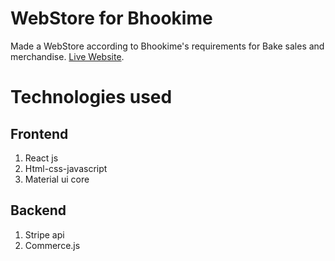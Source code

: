 # WebStore for Bhookime

Made a WebStore according to Bhookime's requirements for Bake sales and merchandise.
[Live Website](http://localhost:3000/).

# Technologies used
## Frontend
1. React js
2. Html-css-javascript
3. Material ui core

## Backend
1. Stripe api
2. Commerce.js


